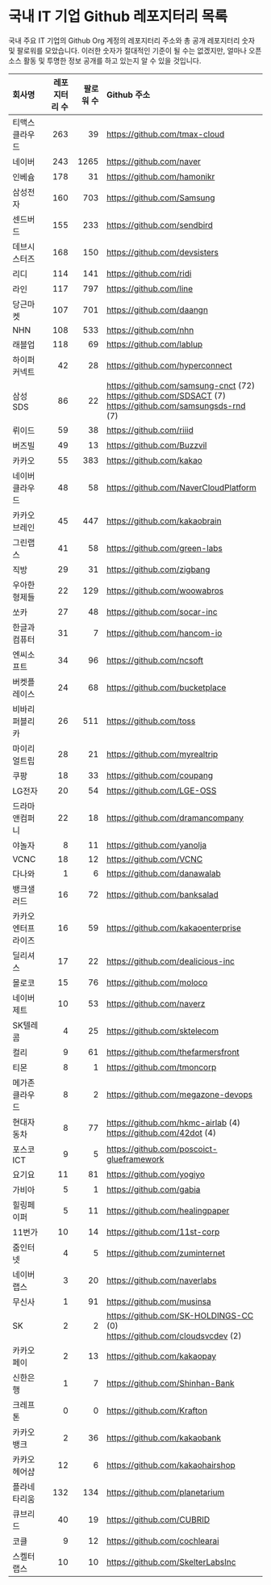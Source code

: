 # 국내 IT 기업 Github 레포지터리 목록
국내 주요 IT 기업의 Github Org 계정의 레포지터리 주소와 총 공개 레포지터리 숫자 및 팔로워를 모았습니다. 이러한 숫자가 절대적인 기준이 될 수는 없겠지만, 얼마나 오픈 소스 활동 및 투명한 정보 공개를 하고 있는지 알 수 있을 것입니다.

<!-- MARKDOWN_TABLE(GITHUB): START -->

| **회사명** | **레포지터리 수** | **팔로워 수** | **Github 주소** |
|:---|---:|---:|:---|
| 티맥스클라우드 | 263 | 39 | https://github.com/tmax-cloud |
| 네이버 | 243 | 1265 | https://github.com/naver |
| 인베슘 | 178 | 31 | https://github.com/hamonikr |
| 삼성전자 | 160 | 703 | https://github.com/Samsung |
| 센드버드 | 155 | 233 | https://github.com/sendbird |
| 데브시스터즈 | 168 | 150 | https://github.com/devsisters |
| 리디 | 114 | 141 | https://github.com/ridi |
| 라인 | 117 | 797 | https://github.com/line |
| 당근마켓 | 107 | 701 | https://github.com/daangn |
| NHN | 108 | 533 | https://github.com/nhn |
| 래블업 | 118 | 69 | https://github.com/lablup |
| 하이퍼커넥트 | 42 | 28 | https://github.com/hyperconnect |
| 삼성SDS | 86 | 22 | https://github.com/samsung-cnct (72)<br />https://github.com/SDSACT (7)<br />https://github.com/samsungsds-rnd (7) |
| 뤼이드 | 59 | 38 | https://github.com/riiid |
| 버즈빌 | 49 | 13 | https://github.com/Buzzvil |
| 카카오 | 55 | 383 | https://github.com/kakao |
| 네이버클라우드 | 48 | 58 | https://github.com/NaverCloudPlatform |
| 카카오브레인 | 45 | 447 | https://github.com/kakaobrain |
| 그린랩스 | 41 | 58 | https://github.com/green-labs |
| 직방 | 29 | 31 | https://github.com/zigbang |
| 우아한형제들 | 22 | 129 | https://github.com/woowabros |
| 쏘카 | 27 | 48 | https://github.com/socar-inc |
| 한글과컴퓨터 | 31 | 7 | https://github.com/hancom-io |
| 엔씨소프트 | 34 | 96 | https://github.com/ncsoft |
| 버켓플레이스 | 24 | 68 | https://github.com/bucketplace |
| 비바리퍼블리카 | 26 | 511 | https://github.com/toss |
| 마이리얼트립 | 28 | 21 | https://github.com/myrealtrip |
| 쿠팡 | 18 | 33 | https://github.com/coupang |
| LG전자 | 20 | 54 | https://github.com/LGE-OSS |
| 드라마앤컴퍼니 | 22 | 18 | https://github.com/dramancompany |
| 야놀자 | 8 | 11 | https://github.com/yanolja |
| VCNC | 18 | 12 | https://github.com/VCNC |
| 다나와 | 1 | 6 | https://github.com/danawalab |
| 뱅크샐러드 | 16 | 72 | https://github.com/banksalad |
| 카카오엔터프라이즈 | 16 | 59 | https://github.com/kakaoenterprise |
| 딜리셔스 | 17 | 22 | https://github.com/dealicious-inc |
| 몰로코 | 15 | 76 | https://github.com/moloco |
| 네이버제트 | 10 | 53 | https://github.com/naverz |
| SK텔레콤 | 4 | 25 | https://github.com/sktelecom |
| 컬리 | 9 | 61 | https://github.com/thefarmersfront |
| 티몬 | 8 | 1 | https://github.com/tmoncorp |
| 메가존클라우드 | 8 | 2 | https://github.com/megazone-devops |
| 현대자동차 | 8 | 77 | https://github.com/hkmc-airlab (4)<br />https://github.com/42dot (4) |
| 포스코ICT | 9 | 5 | https://github.com/poscoict-glueframework |
| 요기요 | 11 | 81 | https://github.com/yogiyo |
| 가비아 | 5 | 1 | https://github.com/gabia |
| 힐링페이퍼 | 5 | 11 | https://github.com/healingpaper |
| 11번가 | 10 | 14 | https://github.com/11st-corp |
| 줌인터넷 | 4 | 5 | https://github.com/zuminternet |
| 네이버랩스 | 3 | 20 | https://github.com/naverlabs |
| 무신사 | 1 | 91 | https://github.com/musinsa |
| SK | 2 | 2 | https://github.com/SK-HOLDINGS-CC (0)<br />https://github.com/cloudsvcdev (2) |
| 카카오페이 | 2 | 13 | https://github.com/kakaopay |
| 신한은행 | 1 | 7 | https://github.com/Shinhan-Bank |
| 크레프톤 | 0 | 0 | https://github.com/Krafton |
| 카카오뱅크 | 2 | 36 | https://github.com/kakaobank |
| 카카오헤어샵 | 12 | 6 | https://github.com/kakaohairshop |
| 플라네타리움 | 132 | 134 | https://github.com/planetarium |
| 큐브리드 | 40 | 19 | https://github.com/CUBRID |
| 코클 | 9 | 12 | https://github.com/cochlearai |
| 스켈터랩스 | 10 | 10 | https://github.com/SkelterLabsInc |

<!-- MARKDOWN_TABLE(GITHUB): END -->
